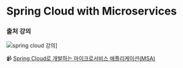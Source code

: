 # Spring Cloud with Microservices

### 출처 강의  

![spring cloud 강의](https://cdn.inflearn.com/public/files/courses/326544/de91d316-3c4d-49bb-9587-3f87f9863e70/326544-eng.png)]

 📹 [Spring Cloud로 개발하는 마이크로서비스 애플리케이션(MSA)](https://www.inflearn.com/course/%EC%8A%A4%ED%94%84%EB%A7%81-%ED%81%B4%EB%9D%BC%EC%9A%B0%EB%93%9C-%EB%A7%88%EC%9D%B4%ED%81%AC%EB%A1%9C%EC%84%9C%EB%B9%84%EC%8A%A4)
